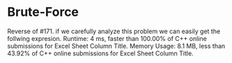 # Brute-Force
Reverse of #171.
if we carefully analyze this problem we can easily get the follwing expresion.
Runtime: 4 ms, faster than 100.00% of C++ online submissions for Excel Sheet Column Title.
Memory Usage: 8.1 MB, less than 43.92% of C++ online submissions for Excel Sheet Column Title.
